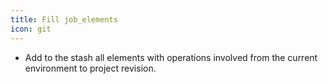 ```yaml
---
title: Fill job_elements
icon: git
---
```

* Add to the stash all elements with operations involved from the current environment to project revision.
